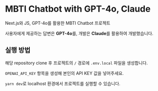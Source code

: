 # MBTI Chatbot with GPT-4o, Claude

Next.js와 JS, GPT-4o를 활용한 MBTI Chatbot 프로젝트

사용자에게 제공하는 답변은 **GPT-4o**를, 개발은 **Claude**를 활용하여 개발했습니다.

## 실행 방법

해당 repository clone 후 프로젝트의 `/` 경로에 `.env.local` 파일을 생성합니다.

`OPENAI_API_KEY` 항목을 생성해 본인의 API KEY 값을 넣어주세요.

`yarn dev`로 localhost 환경에서 프로젝트를 실행할 수 있습니다.
